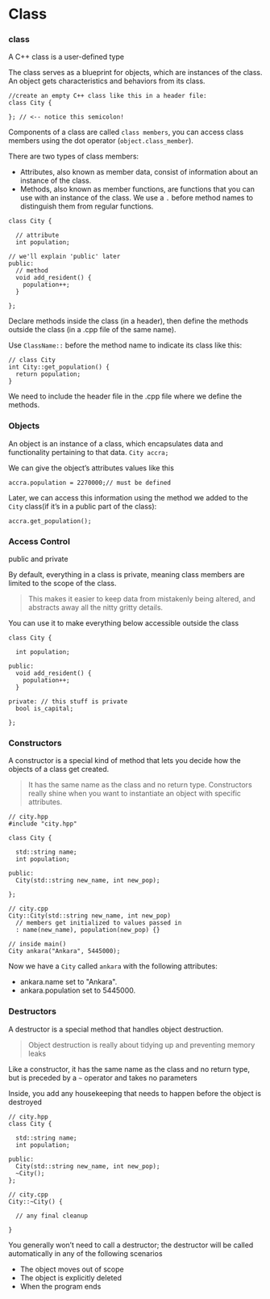 # Class
### class
A C++ class is a user-defined type

The class serves as a blueprint for objects, which are instances of the class. An object gets characteristics and behaviors from its class.
```
//create an empty C++ class like this in a header file:
class City {
 
}; // <-- notice this semicolon!
```

Components of a class are called `class members`, you can access class members using the dot operator (`object.class_member`).

There are two types of class members:
- Attributes, also known as member data, consist of information about an instance of the class.
- Methods, also known as member functions, are functions that you can use with an instance of the class. We use a `.` before method names to distinguish them from regular functions.
```
class City {
 
  // attribute
  int population;
 
// we'll explain 'public' later
public:
  // method
  void add_resident() {
    population++;
  }
 
};
```
Declare methods inside the class (in a header), then define the methods outside the class (in a .cpp file of the same name).

Use `ClassName::` before the method name to indicate its class like this:
```
// class City
int City::get_population() {
  return population;
}

```
We need to include the header file in the .cpp file where we define the methods.

### Objects
An object is an instance of a class, which encapsulates data and functionality pertaining to that data.
`City accra;`

We can give the object’s attributes values like this
```
accra.population = 2270000;// must be defined 
```

Later, we can access this information using the method we added to the `City` class(if it’s in a public part of the class):
```
accra.get_population();
```

### Access Control
public and private

By default, everything in a class is private, meaning class members are limited to the scope of the class.
> This makes it easier to keep data from mistakenly being altered, and abstracts away all the nitty gritty details.

You can use it to make everything below accessible outside the class
```
class City {
 
  int population; 
 
public:
  void add_resident() { 
    population++;
  }
 
private: // this stuff is private
  bool is_capital;
 
};
```

### Constructors
A constructor is a special kind of method that lets you decide how the objects of a class get created.
>It has the same name as the class and no return type. 
>Constructors really shine when you want to instantiate an object with specific attributes.

```
// city.hpp
#include "city.hpp"
 
class City {
 
  std::string name;
  int population;
 
public:
  City(std::string new_name, int new_pop);
 
};
 
// city.cpp
City::City(std::string new_name, int new_pop)
  // members get initialized to values passed in 
  : name(new_name), population(new_pop) {}
  
// inside main()
City ankara("Ankara", 5445000);
```

Now we have a `City` called `ankara` with the following attributes:
- ankara.name set to "Ankara".
- ankara.population set to 5445000.

### Destructors
A destructor is a special method that handles object destruction.
> Object destruction is really about tidying up and preventing memory leaks

Like a constructor, it has the same name as the class and no return type, but is preceded by a `~` operator and takes no parameters

Inside, you add any housekeeping that needs to happen before the object is destroyed
```
// city.hpp
class City {
 
  std::string name;
  int population;
 
public:
  City(std::string new_name, int new_pop);
  ~City();
};
 
// city.cpp
City::~City() {
 
  // any final cleanup
 
}

```
You generally won’t need to call a destructor; the destructor will be called automatically in any of the following scenarios
- The object moves out of scope
- The object is explicitly deleted
- When the program ends
